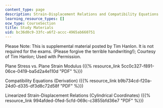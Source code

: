 ```yaml
---
content_type: page
description: Strain-Displacement Relations and Compatibility Equations
learning_resource_types: []
ocw_type: CourseSection
title: Study Materials
uid: bc36d0c9-33fc-a6f2-accc-4965ab660751
---
```


Please Note: This is supplemental material posted by Tim Hanlon. It is not required for the exams. (Please forgive the terrible handwriting!); Courtesy of Tim Hanlon; Used with Permission.

Plane Stress vs. Plane Strain Modulus ({{% resource_link 5cc0c327-f891-06ce-0419-ba5d2a4e110d "PDF" %}})

Compatibility Equations (Derivation) ({{% resource_link b9b734cd-f20a-24d0-d335-df3d8c72d58f "PDF" %}})

Linearized Strain-Displacement Relations (Cylindrical Coordinates) ({{% resource_link 994afded-0fed-5cfd-069c-c3855bfd36e7 "PDF" %}})